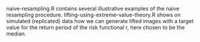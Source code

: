 naive-resampling.R contains several illustrative examples of the naive resampling procedure. 
lifting-using-extreme-value-theory.R shows on simulated (replicated) data how we can generate lifted images with a target value for the return period of the risk functional r, here chosen to be the median.
